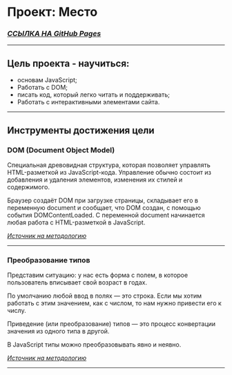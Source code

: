 # Проект: Место


### **[*ССЫЛКА НА GitHub Pages*](https://room505.github.io/mesto/)**


___


## Цель проекта - научиться:


* основам JavaScript;
* Работать с DOM;
* писать код, который легко читать и поддерживать;
* Работать с интерактивными элементами сайта.

___


## Инструменты достижения цели

### **DOM (Document Object Model)**


 Специальная древовидная структура, которая позволяет управлять HTML-разметкой из JavaScript-кода. Управление обычно состоит из добавления и удаления элементов, изменения их стилей и содержимого.

Браузер создаёт DOM при загрузке страницы, складывает его в переменную document и сообщает, что DOM создан, с помощью события DOMContentLoaded. С переменной document начинается любая работа с HTML-разметкой в JavaScript.


[*Источник на методологию*](https://doka.guide/js/dom/)


___


### **Преобразование типов**


Представим ситуацию: у нас есть форма с полем, в которое пользователь вписывает свой возраст в годах.

По умолчанию любой ввод в полях — это строка. Если мы хотим работать с этим значением, как с числом, то нам нужно привести его к числу.

Приведение (или преобразование) типов — это процесс конвертации значения из одного типа в другой.

В JavaScript типы можно преобразовывать явно и неявно.




[*Источник на методологию*](https://doka.guide/js/typecasting/)


___
